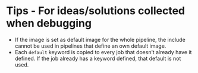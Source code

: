 # Tips - For ideas/solutions collected when debugging

- If the image is set as default image for the whole pipeline, the include cannot be used in pipelines that define an own default image.
- Each `default` keyword is copied to every job that doesn’t already have it defined. If the job already has a keyword defined, that default is not used.